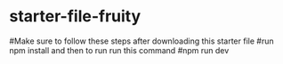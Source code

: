 # starter-file-fruity
#Make sure to follow these steps after downloading this starter file
#run npm install
and then to run run this command
#npm run dev
